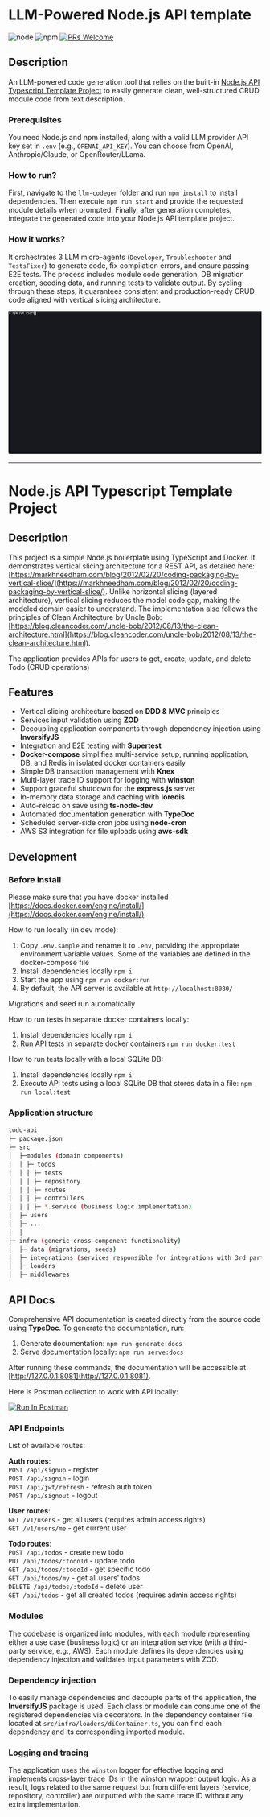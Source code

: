# LLM-Powered Node.js API template

![node](https://img.shields.io/badge/node-v14.21.3--v20.15.1-brightgreen) ![npm](https://img.shields.io/badge/npm-v6.14.18-blue) [![PRs Welcome](https://img.shields.io/badge/PRs-welcome-brightgreen.svg?style=flat-square)](https://makeapullrequest.com/)

## Description
An LLM-powered code generation tool that relies on the built-in [Node.js API Typescript Template Project](#nodejs-api-typescript-template-project) to easily generate clean, well-structured CRUD module code from text description.


### Prerequisites
You need Node.js and npm installed, along with a valid LLM provider API key set in `.env` (e.g., `OPENAI_API_KEY`). You can choose from OpenAI, Anthropic/Claude, or OpenRouter/LLama.

### How to run?
First, navigate to the `llm-codegen` folder and run `npm install` to install dependencies. Then execute `npm run start` and provide the requested module details when prompted. Finally, after generation completes, integrate the generated code into your Node.js API template project.

### How it works?
It orchestrates 3 LLM micro-agents (`Developer`, `Troubleshooter` and `TestsFixer`) to generate code, fix compilation errors, and ensure passing E2E tests. The process includes module code generation, DB migration creation, seeding data, and running tests to validate output. By cycling through these steps, it guarantees consistent and production-ready CRUD code aligned with vertical slicing architecture.


![LLMCodegenDemo](./llm-codegen/LLMCodegenDemo.gif)

---

# Node.js API Typescript Template Project

## Description

This project is a simple Node.js boilerplate using TypeScript and Docker. It demonstrates vertical slicing architecture for a REST API, as detailed here: [https://markhneedham.com/blog/2012/02/20/coding-packaging-by-vertical-slice/](https://markhneedham.com/blog/2012/02/20/coding-packaging-by-vertical-slice/). Unlike horizontal slicing (layered architecture), vertical slicing reduces the model code gap, making the modeled domain easier to understand. The implementation also follows the principles of Clean Architecture by Uncle Bob: [https://blog.cleancoder.com/uncle-bob/2012/08/13/the-clean-architecture.html](https://blog.cleancoder.com/uncle-bob/2012/08/13/the-clean-architecture.html).

The application provides APIs for users to get, create, update, and delete Todo (CRUD operations)

## Features

- Vertical slicing architecture based on **DDD & MVC** principles
- Services input validation using **ZOD**
- Decoupling application components through dependency injection using **InversifyJS**
- Integration and E2E testing with **Supertest**
- **Docker-compose** simplifies multi-service setup, running application, DB, and Redis in isolated docker containers easily
- Simple DB transaction management with **Knex**
- Multi-layer trace ID support for logging with **winston**
- Support graceful shutdown for the **express.js** server
- In-memory data storage and caching with **ioredis**
- Auto-reload on save using **ts-node-dev**
- Automated documentation generation with **TypeDoc**
- Scheduled server-side cron jobs using **node-cron**
- AWS S3 integration for file uploads using **aws-sdk**


## Development

### Before install

Please make sure that you have docker installed [https://docs.docker.com/engine/install/](https://docs.docker.com/engine/install/)

How to run locally (in dev mode):

1. Copy `.env.sample` and rename it to `.env`, providing the appropriate environment variable values. Some of the variables are defined in the docker-compose file
2. Install dependencies locally `npm i`
3. Start the app using `npm run docker:run`
4. By default, the API server is available at `http://localhost:8080/`

Migrations and seed run automatically

How to run tests in separate docker containers locally:

1. Install dependencies locally `npm i`
2. Run API tests in separate docker containers `npm run docker:test`

How to run tests locally with a local SQLite DB:

1. Install dependencies locally `npm i`
2. Execute API tests using a local SQLite DB that stores data in a file: `npm run local:test`


### Application structure

```bash
todo-api
├─ package.json
├─ src
│  ├─modules (domain components)
│  │ ├─ todos
│  │ │ ├─ tests
│  │ │ ├─ repository
│  │ │ ├─ routes
│  │ │ ├─ controllers
│  │ │ ├─ *.service (business logic implementation)
│  ├─ users
│  ├─ ...
│  │
├─ infra (generic cross-component functionality)
│  ├─ data (migrations, seeds)
│  ├─ integrations (services responsible for integrations with 3rd party services - belong to repository layer)
│  ├─ loaders
│  ├─ middlewares
```


## API Docs
Comprehensive API documentation is created directly from the source code using **TypeDoc**. To generate the documentation, run:

1. Generate documentation: `npm run generate:docs`
2. Serve documentation locally: `npm run serve:docs`

After running these commands, the documentation will be accessible at [http://127.0.0.1:8081](http://127.0.0.1:8081).

Here is Postman collection to work with API locally:

[<img src="https://run.pstmn.io/button.svg" alt="Run In Postman" style="width: 128px; height: 32px;">](https://app.getpostman.com/run-collection/429508-4b29a48c-b45d-4d09-912f-83090fd70b5e?action=collection%2Ffork&source=rip_markdown&collection-url=entityId%3D429508-4b29a48c-b45d-4d09-912f-83090fd70b5e%26entityType%3Dcollection%26workspaceId%3Dcb523e15-e316-4367-a52b-6caab455c64a)

### API Endpoints

List of available routes:

**Auth routes**:\
`POST /api/signup` - register\
`POST /api/signin` - login\
`POST /api/jwt/refresh` - refresh auth token\
`POST /api/signout` - logout

**User routes**:\
`GET /v1/users` - get all users (requires admin access rights)\
`GET /v1/users/me` - get current user

**Todo routes**:\
`POST /api/todos` - create new todo\
`PUT /api/todos/:todoId` - update todo\
`GET /api/todos/:todoId` - get specific todo\
`GET /api/todos/my` - get all users' todos\
`DELETE /api/todos/:todoId` - delete user\
`GET /api/todos` - get all created todos (requires admin access rights)


### Modules

The codebase is organized into modules, with each module representing either a use case (business logic) or an integration service (with a third-party service, e.g., AWS). Each module defines its dependencies using dependency injection and validates input parameters with ZOD.

### Dependency injection

To easily manage dependencies and decouple parts of the application, the **InversifyJS** package is used. Each class or module can consume one of the registered dependencies via decorators. In the dependency container file located at `src/infra/loaders/diContainer.ts`, you can find each dependency and its corresponding imported module.

### Logging and tracing

The application uses the `winston` logger for effective logging and implements cross-layer trace IDs in the winston wrapper output logic. As a result, logs related to the same request but from different layers (service, repository, controller) are outputted with the same trace ID without any extra implementation. 

